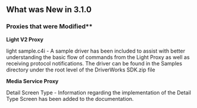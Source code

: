 
## What was New in 3.1.0

### Proxies that were Modified** 
**Light V2 Proxy**

light sample.c4i - A sample driver has been included to assist with better understanding the basic flow of commands from the Light Proxy as well as receiving protocol notifications. The driver can be found in the Samples directory under the root level of the DriverWorks SDK.zip file


**Media Service Proxy**

Detail Screen Type - Information regarding the implementation of the Detail Type Screen has been added to the documentation.





